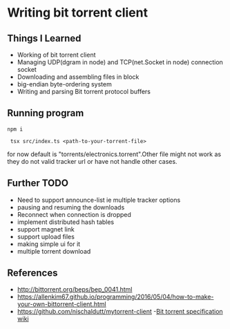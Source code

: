 # Writing bit torrent client

## Things I Learned

- Working of bit torrent client  
- Managing UDP(dgram in node) and TCP(net.Socket in node) connection socket
- Downloading and assembling files in block
- big-endian byte-ordering system
- Writing and parsing Bit torrent protocol buffers

## Running program

```
npm i
```

```
 tsx src/index.ts <path-to-your-torrent-file>
````

for now default is "torrents/electronics.torrent".Other file might not work as they do not valid tracker url or have not handle other cases.

## Further TODO

- Need to support announce-list ie multiple tracker options
- pausing and resuming the downloads
- Reconnect when connection is dropped
- implement distributed hash tables
- support magnet link
- support upload files
- making simple ui for it
- multiple torrent download

## References

- <http://bittorrent.org/beps/bep_0041.html>
- <https://allenkim67.github.io/programming/2016/05/04/how-to-make-your-own-bittorrent-client.html>
- <https://github.com/nischaldutt/mytorrent-client>
-[Bit torrent specification wiki](https://wiki.theory.org/BitTorrentSpecification#bitfield:_.3Clen.3D0001.2BX.3E.3Cid.3D5.3E.3Cbitfield.3E)
